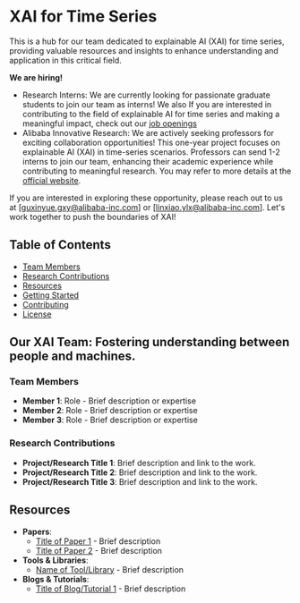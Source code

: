 # XAI for Time Series
This is a hub for our team dedicated to explainable AI (XAI) for time series, providing valuable resources and insights to enhance understanding and application in this critical field.

**We are hiring!** 
- Research Interns: We are currently looking for passionate graduate students to join our team as interns! We also If you are interested in contributing to the field of explainable AI for time series and making a meaningful impact, check out our [job openings](https://talent-holding.alibaba.com/campus/position-detail?lang=zh&positionId=2035202) 
- Alibaba Innovative Research: We are actively seeking professors for exciting collaboration opportunities! This one-year project focuses on explainable AI (XAI) in time-series scenarios. Professors can send 1-2 interns to join our team, enhancing their academic experience while contributing to meaningful research. You may refer to more details at the [official website](https://damo.alibaba.com/air?language=zh).

If you are interested in exploring these opportunity, please reach out to us at [guxinyue.gxy@alibaba-inc.com] or [linxiao.ylx@alibaba-inc.com]. Let's work together to push the boundaries of XAI!

## Table of Contents
- [Team Members](#team-members)
- [Research Contributions](#research-contributions)
- [Resources](#resources)
- [Getting Started](#getting-started)
- [Contributing](#contributing)
- [License](#license)


## Our XAI Team: Fostering understanding between people and machines.

### Team Members
- **Member 1**: Role - Brief description or expertise
- **Member 2**: Role - Brief description or expertise
- **Member 3**: Role - Brief description or expertise

### Research Contributions
- **Project/Research Title 1**: Brief description and link to the work.
- **Project/Research Title 2**: Brief description and link to the work.
- **Project/Research Title 3**: Brief description and link to the work.

## Resources
- **Papers**:
  - [Title of Paper 1](link_to_paper) - Brief description
  - [Title of Paper 2](link_to_paper) - Brief description
- **Tools & Libraries**:
  - [Name of Tool/Library](link_to_tool) - Brief description
- **Blogs & Tutorials**:
  - [Title of Blog/Tutorial 1](link_to_blog) - Brief description
